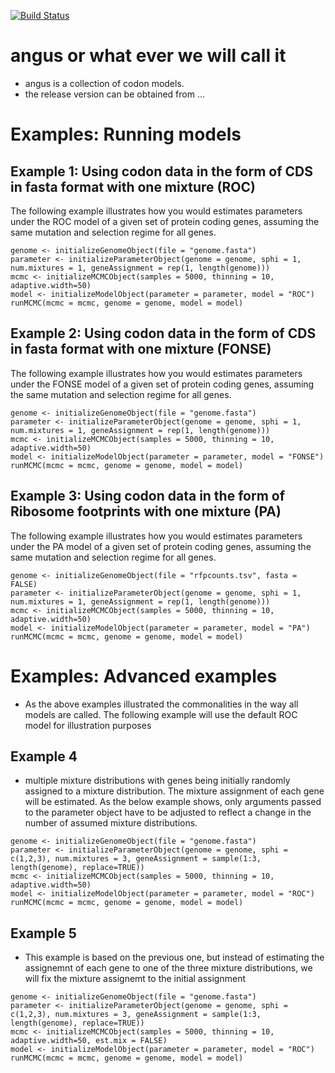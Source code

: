 [![Build Status](https://travis-ci.org/clandere/RibModelFramework.svg)](https://travis-ci.org/clandere/RibModelFramework)
# angus or what ever we will call it

* angus is a collection of codon models. 
* the release version can be obtained from ...


# Examples: Running models
## Example 1: Using codon data in the form of CDS in fasta format with one mixture (ROC)
The following example illustrates how you would estimates parameters under the ROC model of a given set of protein coding genes, assuming the same mutation and selection regime for all genes.

```{r, echo = FALSE}
genome <- initializeGenomeObject(file = "genome.fasta")
parameter <- initializeParameterObject(genome = genome, sphi = 1, num.mixtures = 1, geneAssignment = rep(1, length(genome)))
mcmc <- initializeMCMCObject(samples = 5000, thinning = 10, adaptive.width=50)
model <- initializeModelObject(parameter = parameter, model = "ROC")
runMCMC(mcmc = mcmc, genome = genome, model = model)
```

## Example 2: Using codon data in the form of CDS in fasta format with one mixture (FONSE)
The following example illustrates how you would estimates parameters under the FONSE model of a given set of protein coding genes, assuming the same mutation and selection regime for all genes.

```{r, echo = FALSE}
genome <- initializeGenomeObject(file = "genome.fasta")
parameter <- initializeParameterObject(genome = genome, sphi = 1, num.mixtures = 1, geneAssignment = rep(1, length(genome)))
mcmc <- initializeMCMCObject(samples = 5000, thinning = 10, adaptive.width=50)
model <- initializeModelObject(parameter = parameter, model = "FONSE")
runMCMC(mcmc = mcmc, genome = genome, model = model)
```

## Example 3: Using codon data in the form of Ribosome footprints with one mixture (PA)
The following example illustrates how you would estimates parameters under the PA model of a given set of protein coding genes, assuming the same mutation and selection regime for all genes.

```{r, echo = FALSE}
genome <- initializeGenomeObject(file = "rfpcounts.tsv", fasta = FALSE)
parameter <- initializeParameterObject(genome = genome, sphi = 1, num.mixtures = 1, geneAssignment = rep(1, length(genome)))
mcmc <- initializeMCMCObject(samples = 5000, thinning = 10, adaptive.width=50)
model <- initializeModelObject(parameter = parameter, model = "PA")
runMCMC(mcmc = mcmc, genome = genome, model = model)
```

# Examples: Advanced examples
* As the above examples illustrated the commonalities in the way all models are called. The following example will use the default ROC model for illustration purposes
## Example 4
* multiple mixture distributions with genes being initially randomly assigned to a mixture distribution. The mixture assignment of each gene will be estimated. As the below example shows, only arguments passed to the parameter object have to be adjusted to reflect a change in the number of assumed mixture distributions.

```{r, echo = FALSE}
genome <- initializeGenomeObject(file = "genome.fasta")
parameter <- initializeParameterObject(genome = genome, sphi = c(1,2,3), num.mixtures = 3, geneAssignment = sample(1:3, length(genome), replace=TRUE))
mcmc <- initializeMCMCObject(samples = 5000, thinning = 10, adaptive.width=50)
model <- initializeModelObject(parameter = parameter, model = "ROC")
runMCMC(mcmc = mcmc, genome = genome, model = model)
```

## Example 5
* This example is based on the previous one, but instead of estimating the assignemnt of each gene to one of the three mixture distributions, we will fix the mixture assignemt to the initial assignment

```{r, echo = FALSE}
genome <- initializeGenomeObject(file = "genome.fasta")
parameter <- initializeParameterObject(genome = genome, sphi = c(1,2,3), num.mixtures = 3, geneAssignment = sample(1:3, length(genome), replace=TRUE))
mcmc <- initializeMCMCObject(samples = 5000, thinning = 10, adaptive.width=50, est.mix = FALSE)
model <- initializeModelObject(parameter = parameter, model = "ROC")
runMCMC(mcmc = mcmc, genome = genome, model = model)
```



